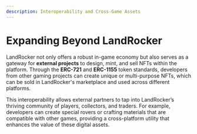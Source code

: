 ```yaml
---
description: Interoperability and Cross-Game Assets
---
```


# Expanding Beyond LandRocker

LandRocker not only offers a robust in-game economy but also serves as a gateway for **external projects** to design, mint, and sell NFTs within the platform. Through the **ERC-721** and **ERC-1155** token standards, developers from other gaming projects can create unique or multi-purpose NFTs, which can be sold in LandRocker's marketplace and used across different platforms.

This interoperability allows external partners to tap into LandRocker’s thriving community of players, collectors, and traders. For example, developers can create special rovers or crafting materials that are compatible with other games, providing a cross-platform utility that enhances the value of these digital assets.
